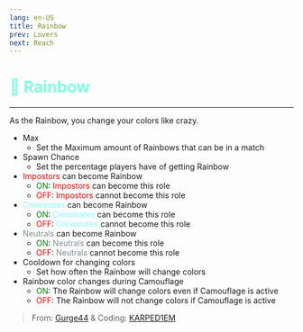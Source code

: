 ```yaml
---
lang: en-US
title: Rainbow
prev: Lovers
next: Reach
---
```


# <font color=#80ffdd>🌈 <b>Rainbow</b></font> <Badge text="Miscellaneous" type="tip" vertical="middle"/>
---

As the Rainbow, you change your colors like crazy.
* Max
  * Set the Maximum amount of Rainbows that can be in a match
* Spawn Chance
  * Set the percentage players have of getting Rainbow
* <font color=red>Impostors</font> can become Rainbow
  * <font color=green>ON</font>: <font color=red>Impostors</font> can become this role
  * <font color=red>OFF</font>: <font color=red>Impostors</font> cannot become this role
* <font color=#8cffff>Crewmates</font> can become Rainbow
  * <font color=green>ON</font>: <font color=#8cffff>Crewmates</font> can become this role
  * <font color=red>OFF</font>: <font color=#8cffff>Crewmates</font> cannot become this role
* <font color=#7f8c8d>Neutrals</font> can become Rainbow
  * <font color=green>ON</font>: <font color=#7f8c8d>Neutrals</font> can become this role
  * <font color=red>OFF</font>: <font color=#7f8c8d>Neutrals</font> cannot become this role
* Cooldown for changing colors
  * Set how often the Rainbow will change colors
* Rainbow color changes during Camouflage
  * <font color=green>ON</font>: The Rainbow will change colors even if Camouflage is active
  * <font color=red>OFF</font>: The Rainbow will not change colors if Camouflage is active

> From: [Gurge44](#) & Coding: [KARPED1EM](https://github.com/KARPED1EM)